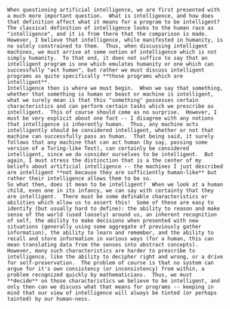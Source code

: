 	When questioning artificial intelligence, we are first presented with a much more important question.  What is intelligence, and how does that definition affect what it means for a program to be intelligent?  The classical definition of intelligence looks to the human race as "intelligence", and it is from there that the comparison is made.  However, I believe that intelligence, while manifested in humanity, is no solely constrained to them.  Thus, when discussing intelligent machines, we must arrive at some notion of intelligence which is not simply humanity.  To that end, it does not suffice to say that an intelligent program is one which emulates humanity or one which can successfully "act human", but rather we must discuss intelligent programs as quite specifically **those programs which are intelligent**.
	Intelligence then is where we must begin.  When we say that something, whether that something is human or beast or machine is intelligent, what we surely mean is that this "something" possesses certain characteristics and can perform certain tasks which we prescribe as intelligent.  This of course should come as no surprise.  However, I must be very explicit about one fact -- I disagree with any notions that intelligence is inherently human.  Thus, any machine acts intelligently should be considered intelligent, whether or not that machine can successfully pass as human.  That being said, it surely follows that any machine that can act human (by say, passing some version of a Turing-like Test), can certainly be considered intelligent, since we do consider ourselves to be intelligent.  But again, I must stress the distinction that is a the center of my beliefs about artificial intelligence -- the machines I just described are intelligent **not because they are sufficiently human-like** but rather their intelligence allows them to be so.
	So what then, does it mean to be intelligent?  When we look at a human child, even one in its infancy, we can say with certainty that they are intelligent.  There must be some definable characteristics or abilities which allow us to assert this!  Some of these are easy to identify (but usually hard to define): the ability to reason and make sense of the world (used loosely) around us, an inherent recognition of self, the ability to make decisions when presented with new situations (generally using some aggregate of previously gather information), the ability to learn and remember, and the ability to recall and store information in various ways (for a human, this can mean translating data from the senses into abstract concepts).  However, many such characteristics are harder to prescribe to intelligence, like the ability to decipher right and wrong, or a drive for self-preservation.  The problem of course is that no system can argue for it's own consistency (or inconsistency) from within, a problem recognized quickly by mathematicians.  Thus, we must **decide** on those characteristics we believe to be intelligent, and only then can we discuss what that means for programs -- keeping in mind that our view of intelligence will always be tinted (or perhaps tainted) by our human-ness.
	 
